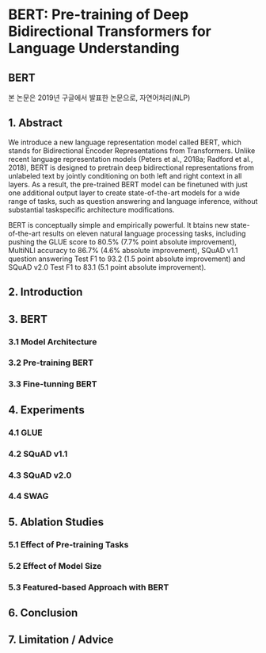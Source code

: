 # BERT: Pre-training of Deep Bidirectional Transformers for Language Understanding

## BERT
본 논문은 2019년 구글에서 발표한 논문으로, 자연어처리(NLP) 

## 1. Abstract
We introduce a new language representation model called BERT, which stands for Bidirectional Encoder Representations from Transformers. Unlike recent language representation
models (Peters et al., 2018a; Radford et al., 2018), BERT is designed to pretrain deep bidirectional representations from unlabeled text by jointly conditioning on both left and right context in all layers. As a result, the pre-trained BERT model can be finetuned with just one additional output layer to create state-of-the-art models for a wide range of tasks, such as question answering and language inference, without substantial taskspecific architecture modifications. 

BERT is conceptually simple and empirically powerful. It  btains new state-of-the-art results on eleven natural language processing tasks, including pushing the GLUE score to 80.5% (7.7% point absolute improvement), MultiNLI accuracy to 86.7% (4.6% absolute improvement), SQuAD v1.1 question answering Test F1 to 93.2 (1.5 point absolute improvement) and SQuAD v2.0 Test F1 to 83.1 (5.1 point absolute improvement).


## 2. Introduction


## 3. BERT
### 3.1 Model Architecture

### 3.2 Pre-training BERT

### 3.3 Fine-tunning BERT


## 4. Experiments
### 4.1 GLUE

### 4.2 SQuAD v1.1

### 4.3 SQuAD v2.0

### 4.4 SWAG


## 5. Ablation Studies
### 5.1 Effect of Pre-training Tasks

### 5.2 Effect of Model Size

### 5.3 Featured-based Approach with BERT


## 6. Conclusion


## 7. Limitation / Advice
